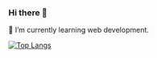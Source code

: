 ### Hi there 👋
🌱 I’m currently learning web development.

[![Top Langs](https://github-readme-stats.vercel.app/api/top-langs/?username=jasandgun&hide_border=true&theme=github_dark&layout=compact)](https://github-readme-stats-sandy-two.vercel.app/)
<!--
**jasandgun/jasandgun** is a ✨ _special_ ✨ repository because its `README.md` (this file) appears on your GitHub profile.

Here are some ideas to get you started:

- 🔭 I’m currently working on ...
- 🌱 I’m currently learning ...
- 👯 I’m looking to collaborate on ...
- 🤔 I’m looking for help with ...
- 💬 Ask me about ...
- 📫 How to reach me: ...
- 😄 Pronouns: ...
- ⚡ Fun fact: Bungee Gum has the properties of both rubber and gum
-->
